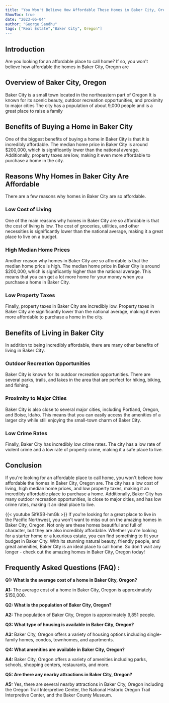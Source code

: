 ```yaml
---
title: "You Won't Believe How Affordable These Homes in Baker City, Oregon Are!"
ShowToc: true 
date: "2023-06-04"
author: "George Sandhu" 
tags: ["Real Estate","Baker City", Oregon"]
---
```

## Introduction
Are you looking for an affordable place to call home? If so, you won't believe how affordable the homes in Baker City, Oregon are 

## Overview of Baker City, Oregon
Baker City is a small town located in the northeastern part of Oregon It is known for its scenic beauty, outdoor recreation opportunities, and proximity to major cities The city has a population of about 9,000 people and is a great place to raise a family 

## Benefits of Buying a Home in Baker City
One of the biggest benefits of buying a home in Baker City is that it is incredibly affordable. The median home price in Baker City is around $200,000, which is significantly lower than the national average. Additionally, property taxes are low, making it even more affordable to purchase a home in the city. 

## Reasons Why Homes in Baker City Are Affordable
There are a few reasons why homes in Baker City are so affordable. 

### Low Cost of Living
One of the main reasons why homes in Baker City are so affordable is that the cost of living is low. The cost of groceries, utilities, and other necessities is significantly lower than the national average, making it a great place to live on a budget. 

### High Median Home Prices
Another reason why homes in Baker City are so affordable is that the median home price is high. The median home price in Baker City is around $200,000, which is significantly higher than the national average. This means that you can get a lot more home for your money when you purchase a home in Baker City. 

### Low Property Taxes
Finally, property taxes in Baker City are incredibly low. Property taxes in Baker City are significantly lower than the national average, making it even more affordable to purchase a home in the city. 

## Benefits of Living in Baker City
In addition to being incredibly affordable, there are many other benefits of living in Baker City. 

### Outdoor Recreation Opportunities
Baker City is known for its outdoor recreation opportunities. There are several parks, trails, and lakes in the area that are perfect for hiking, biking, and fishing. 

### Proximity to Major Cities
Baker City is also close to several major cities, including Portland, Oregon, and Boise, Idaho. This means that you can easily access the amenities of a larger city while still enjoying the small-town charm of Baker City. 

### Low Crime Rates
Finally, Baker City has incredibly low crime rates. The city has a low rate of violent crime and a low rate of property crime, making it a safe place to live. 

## Conclusion
If you're looking for an affordable place to call home, you won't believe how affordable the homes in Baker City, Oregon are. The city has a low cost of living, high median home prices, and low property taxes, making it an incredibly affordable place to purchase a home. Additionally, Baker City has many outdoor recreation opportunities, is close to major cities, and has low crime rates, making it an ideal place to live.

{{< youtube 5ifKSB-hmGk >}} 
If you're looking for a great place to live in the Pacific Northwest, you won't want to miss out on the amazing homes in Baker City, Oregon. Not only are these homes beautiful and full of character, but they are also incredibly affordable. Whether you're looking for a starter home or a luxurious estate, you can find something to fit your budget in Baker City. With its stunning natural beauty, friendly people, and great amenities, Baker City is an ideal place to call home. So don't wait any longer - check out the amazing homes in Baker City, Oregon today!

## Frequently Asked Questions (FAQ) :
**Q1: What is the average cost of a home in Baker City, Oregon?**

**A1:** The average cost of a home in Baker City, Oregon is approximately $150,000.

**Q2: What is the population of Baker City, Oregon?**

**A2:** The population of Baker City, Oregon is approximately 9,851 people.

**Q3: What type of housing is available in Baker City, Oregon?**

**A3:** Baker City, Oregon offers a variety of housing options including single-family homes, condos, townhomes, and apartments.

**Q4: What amenities are available in Baker City, Oregon?**

**A4:** Baker City, Oregon offers a variety of amenities including parks, schools, shopping centers, restaurants, and more.

**Q5: Are there any nearby attractions in Baker City, Oregon?**

**A5:** Yes, there are several nearby attractions in Baker City, Oregon including the Oregon Trail Interpretive Center, the National Historic Oregon Trail Interpretive Center, and the Baker County Museum.




